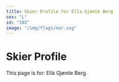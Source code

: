 ```yaml
---
title: Skier Profile for Ella Gjømle Berg
sex: "L"
id: "192"
image: "/img/flags/nor.svg" 
---
```


# Skier Profile

This page is for: Ella Gjømle Berg.
    